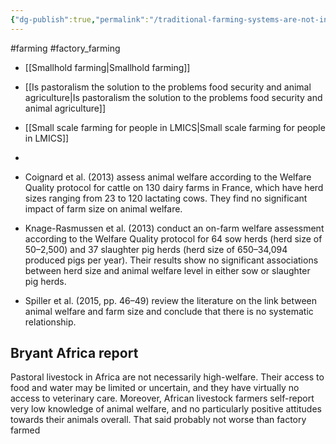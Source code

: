 ```yaml
---
{"dg-publish":true,"permalink":"/traditional-farming-systems-are-not-inherently-higher-welfare/","created":"2024-03-28T14:02:55.000+00:00","updated":"2025-09-29T00:31:05.613+01:00"}
---
```


#farming #factory_farming 

- [[Smallhold farming\|Smallhold farming]]
- [[Is pastoralism the solution to the problems food security and animal agriculture\|Is pastoralism the solution to the problems food security and animal agriculture]]
- [[Small scale farming for people in LMICS\|Small scale farming for people in LMICS]]
- 

- Coignard et al. (2013) assess animal welfare according to the Welfare Quality protocol for cattle on 130 dairy farms in France, which have herd sizes ranging from 23 to 120 lactating cows. They find no significant impact of farm size on animal welfare.
- Knage-Rasmussen et al. (2013) conduct an on-farm welfare assessment according to the Welfare Quality protocol for 64 sow herds (herd size of 50–2,500) and 37 slaughter pig herds (herd size of 650–34,094 produced pigs per year). Their results show no significant associations between herd size and animal welfare level in either sow or slaughter pig herds. 
- Spiller et al. (2015, pp. 46–49) review the literature on the link between animal welfare and farm size and conclude that there is no systematic relationship.

## Bryant Africa report
Pastoral livestock in Africa are not necessarily high-welfare. Their access to food and water may be limited or uncertain, and they have virtually no access to veterinary care. Moreover, African livestock farmers self-report very low knowledge of animal welfare, and no particularly positive attitudes towards their animals overall. That said probably not worse than factory farmed